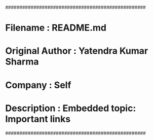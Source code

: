 ##################################################
# Filename        : README.md
# Original Author : Yatendra Kumar Sharma
# Company         : Self
# Description     : Embedded topic: Important links
##################################################
